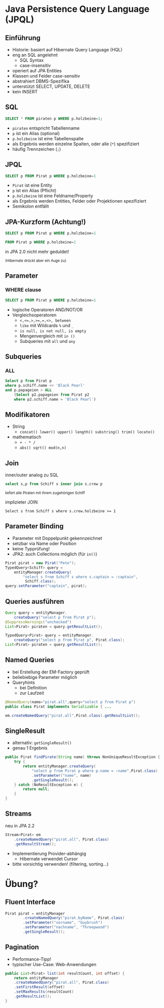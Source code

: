 # Java Persistence Query Language (JPQL)


## Einführung

* Historie: basiert auf Hibernate Query Language (HQL)
* eng an SQL angelehnt
  * SQL Syntax
  * case-insensitiv
* operiert auf JPA Entities
* Klassen und Felder case-sensitiv
* abstrahiert DBMS-Spezifika
* unterstützt SELECT, UPDATE, DELETE
* kein INSERT


## SQL

```sql
SELECT * FROM piraten p WHERE p.holzbeine=1;
```

* `piraten` entspricht Tabellenname
* `p` ist ein Alias (optional)
* `p.holzbeine` ist eine Tabellenspalte
* als Ergebnis werden einzelne Spalten, oder alle (`*`) spezifiziert
* häufig Trennzeichen (`;`)


## JPQL

```sql
SELECT p FROM Pirat p WHERE p.holzbeine=1
```

* `Pirat` ist eine Entity
* `p` ist ein Alias (Pflicht)
* `p.holzbeine` ist eine Feldname/Property
* als Ergebnis werden Entities, Felder oder Projektionen spezifiziert
* Semikolon entfällt


## JPA-Kurzform (Achtung!)

```sql
SELECT p FROM Pirat p WHERE p.holzbeine=1
```

```sql
FROM Pirat p WHERE p.holzbeine=1
```

in JPA 2.0 nicht mehr geduldet!

<small>(Hibernate drückt aber ein Auge zu)</small>


## Parameter

### WHERE clause
```sql
SELECT p FROM Pirat p WHERE p.holzbeine=1
```

* logische Operatoren AND/NOT/OR
* Vergleichsoperatoren
  * `<,<=,>,>=,=,<>, between`
  * `like` mit Wildcards `%` und `_`
  * `is null, is not null, is empty`
  * Mengenvergleich mit `in ()`
  * Subqueries mit `all` und `any`


## Subqueries

### ALL

```sql
Select p from Pirat p
where p.schiff.name <> 'Black Pearl'
and p.papageien > ALL
    (Select p2.papageien from Pirat p2
    where p2.schiff.name = 'Black Pearl')
```


## Modifikatoren

* String
  * `concat() lower() upper() length() substring() trim() locate()`
* mathematisch
  * `+ - * /`
  * `abs() sqrt() mod(n,n)`


## Join

inner/outer analog zu SQL

```sql
select s,p from Schiff s inner join s.crew p
```
<small>liefert alle Piraten mit ihrem zugehörigen Schiff</small>

implizieter JOIN

```
Select s from Schiff s where s.crew.holzbeine >= 1
```


## Parameter Binding

* Parameter mit Doppelpunkt gekennzeichnet
* setzbar via Name oder Position
* keine Typprüfung!
* JPA2: auch Collections möglich (für `in()`)

```java
Pirat pirat = new Pirat("Pete");
TypedQuery<Schiff> query =
    entityManager.createQuery(
        "select s from Schiff s where s.captain = :captain",
         Schiff.class);
query.setParameter("captain", pirat);
```


## Queries ausführen

```java
Query query = entityManager.
    createQuery("select p from Pirat p");
@SuppressWarnings("unchecked")
List<Pirat> piraten = query.getResultList();
```

```java
TypedQuery<Pirat> query = entityManager.
    createQuery("select p from Pirat p", Pirat.class);
List<Pirat> piraten = query.getResultList();
```


## Named Queries

* bei Erstellung der EM-Factory geprüft
* beliebiebige Parameter möglich
* Queryhints
  * bei Definition
  * zur Laufzeit

```java
@NamedQuery(name="pirat.all",query="select p from Pirat p")
public class Pirat implements Serializable { ...
```

```java
em.createNamedQuery("pirat.all",Pirat.class).getResultList();
```


## SingleResult

* alternativ: `getSingleResult()`
* genau 1 Ergebnis

```java
public Pirat findPirate(String name) throws NonUniqueResultException {
    try {
        return entityManager.createQuery(
            "select p from Pirat p where p.name = :name",Pirat.class)
            .setParameter("name", name)
            .getSingleResult();
    } catch (NoResultException e) {
        return null;
    }
}
```


## Streams

neu in JPA 2.2
```java
Stream<Pirat> em
    .createNamedQuery("pirat.all", Pirat.class)
    .getResultStream();
```

* Implementierung Provider-abhängig
    * Hibernate verwendet Cursor
* bitte vorsichtig verwenden! (filtering, sorting...)


# Übung?


## Fluent Interface

```java
Pirat pirat = entityManager
        .createNamedQuery("pirat.byName", Pirat.class)
		.setParameter("vorname", "Guybrush")
		.setParameter("nachname", "Threepwood")
		.getSingleResult();
```


## Pagination

* Performance-Tipp!
* typischer Use-Case: Web-Anwendungen

```java
public List<Pirat> list(int resultCount, int offset) {
    return entityManager
    .createNamedQuery("pirat.all", Pirat.class)
	.setFirstResult(offset)
	.setMaxResults(resultCount)
	.getResultList();
}
```
